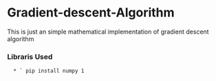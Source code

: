 # Gradient-descent-Algorithm
This is just an simple mathematical implementation of gradient descent algorithm
   ### Libraris Used
      * ` pip install numpy 1
